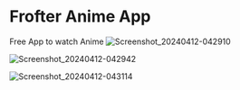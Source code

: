 # Frofter Anime App
 Free App to watch Anime
![Screenshot_20240412-042910](https://github.com/Masquerade555/Frofter-Anime-App/assets/108944558/f0fc1740-34e1-48ff-8097-21b5e953252c)

![Screenshot_20240412-042942](https://github.com/Masquerade555/Frofter-Anime-App/assets/108944558/90f822d1-5f75-489d-accf-60757d2cbf36)

![Screenshot_20240412-043114](https://github.com/Masquerade555/Frofter-Anime-App/assets/108944558/713237e8-e88b-48ce-9609-95ecf5a56899)
